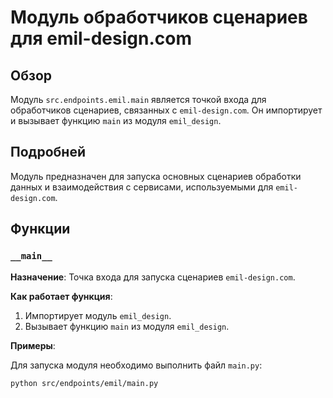 # Модуль обработчиков сценариев для emil-design.com

## Обзор

Модуль `src.endpoints.emil.main` является точкой входа для обработчиков сценариев, связанных с `emil-design.com`. Он импортирует и вызывает функцию `main` из модуля `emil_design`.

## Подробней

Модуль предназначен для запуска основных сценариев обработки данных и взаимодействия с сервисами, используемыми для `emil-design.com`.

## Функции

### `__main__`

**Назначение**: Точка входа для запуска сценариев `emil-design.com`.

**Как работает функция**:

1.  Импортирует модуль `emil_design`.
2.  Вызывает функцию `main` из модуля `emil_design`.

**Примеры**:

Для запуска модуля необходимо выполнить файл `main.py`:

```bash
python src/endpoints/emil/main.py